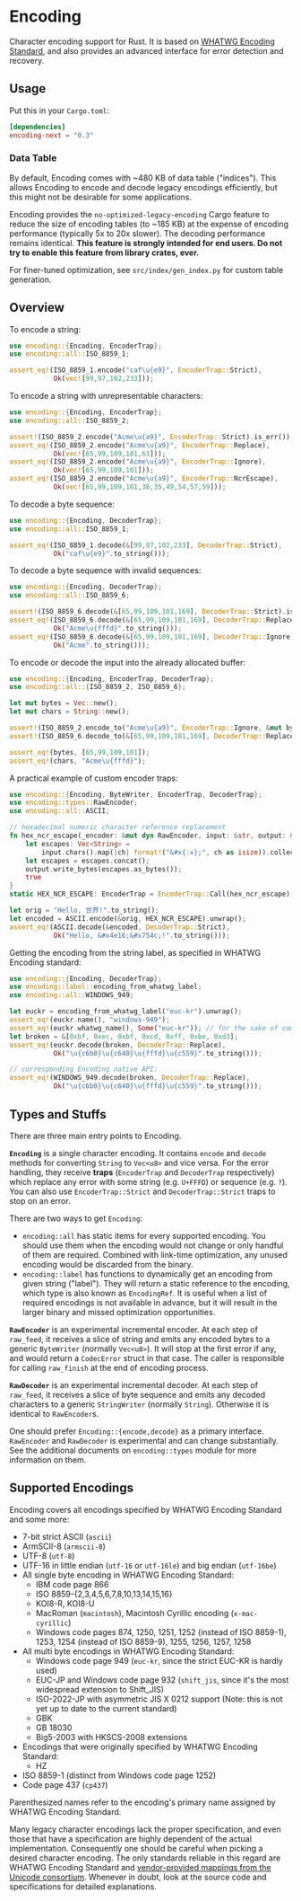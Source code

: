 # Encoding

Character encoding support for Rust.
It is based on [WHATWG Encoding Standard](http://encoding.spec.whatwg.org/),
and also provides an advanced interface for error detection and recovery.

## Usage

Put this in your `Cargo.toml`:

```toml
[dependencies]
encoding-next = "0.3"
```

### Data Table

By default, Encoding comes with ~480 KB of data table ("indices").
This allows Encoding to encode and decode legacy encodings efficiently,
but this might not be desirable for some applications.

Encoding provides the `no-optimized-legacy-encoding` Cargo feature
to reduce the size of encoding tables (to ~185 KB)
at the expense of encoding performance (typically 5x to 20x slower).
The decoding performance remains identical.
**This feature is strongly intended for end users.
Do not try to enable this feature from library crates, ever.**

For finer-tuned optimization, see `src/index/gen_index.py` for
custom table generation.

## Overview

To encode a string:

```rust
use encoding::{Encoding, EncoderTrap};
use encoding::all::ISO_8859_1;

assert_eq!(ISO_8859_1.encode("caf\u{e9}", EncoderTrap::Strict),
           Ok(vec![99,97,102,233]));
```

To encode a string with unrepresentable characters:

```rust
use encoding::{Encoding, EncoderTrap};
use encoding::all::ISO_8859_2;

assert!(ISO_8859_2.encode("Acme\u{a9}", EncoderTrap::Strict).is_err());
assert_eq!(ISO_8859_2.encode("Acme\u{a9}", EncoderTrap::Replace),
           Ok(vec![65,99,109,101,63]));
assert_eq!(ISO_8859_2.encode("Acme\u{a9}", EncoderTrap::Ignore),
           Ok(vec![65,99,109,101]));
assert_eq!(ISO_8859_2.encode("Acme\u{a9}", EncoderTrap::NcrEscape),
           Ok(vec![65,99,109,101,38,35,49,54,57,59]));
```

To decode a byte sequence:

```rust
use encoding::{Encoding, DecoderTrap};
use encoding::all::ISO_8859_1;

assert_eq!(ISO_8859_1.decode(&[99,97,102,233], DecoderTrap::Strict),
           Ok("caf\u{e9}".to_string()));
```

To decode a byte sequence with invalid sequences:

```rust
use encoding::{Encoding, DecoderTrap};
use encoding::all::ISO_8859_6;

assert!(ISO_8859_6.decode(&[65,99,109,101,169], DecoderTrap::Strict).is_err());
assert_eq!(ISO_8859_6.decode(&[65,99,109,101,169], DecoderTrap::Replace),
           Ok("Acme\u{fffd}".to_string()));
assert_eq!(ISO_8859_6.decode(&[65,99,109,101,169], DecoderTrap::Ignore),
           Ok("Acme".to_string()));
```

To encode or decode the input into the already allocated buffer:

```rust
use encoding::{Encoding, EncoderTrap, DecoderTrap};
use encoding::all::{ISO_8859_2, ISO_8859_6};

let mut bytes = Vec::new();
let mut chars = String::new();

assert!(ISO_8859_2.encode_to("Acme\u{a9}", EncoderTrap::Ignore, &mut bytes).is_ok());
assert!(ISO_8859_6.decode_to(&[65,99,109,101,169], DecoderTrap::Replace, &mut chars).is_ok());

assert_eq!(bytes, [65,99,109,101]);
assert_eq!(chars, "Acme\u{fffd}");
```

A practical example of custom encoder traps:

```rust
use encoding::{Encoding, ByteWriter, EncoderTrap, DecoderTrap};
use encoding::types::RawEncoder;
use encoding::all::ASCII;

// hexadecimal numeric character reference replacement
fn hex_ncr_escape(_encoder: &mut dyn RawEncoder, input: &str, output: &mut dyn ByteWriter) -> bool {
    let escapes: Vec<String> =
        input.chars().map(|ch| format!("&#x{:x};", ch as isize)).collect();
    let escapes = escapes.concat();
    output.write_bytes(escapes.as_bytes());
    true
}
static HEX_NCR_ESCAPE: EncoderTrap = EncoderTrap::Call(hex_ncr_escape);

let orig = "Hello, 世界!".to_string();
let encoded = ASCII.encode(&orig, HEX_NCR_ESCAPE).unwrap();
assert_eq!(ASCII.decode(&encoded, DecoderTrap::Strict),
           Ok("Hello, &#x4e16;&#x754c;!".to_string()));
```

Getting the encoding from the string label, as specified in WHATWG Encoding standard:

```rust
use encoding::{Encoding, DecoderTrap};
use encoding::label::encoding_from_whatwg_label;
use encoding::all::WINDOWS_949;

let euckr = encoding_from_whatwg_label("euc-kr").unwrap();
assert_eq!(euckr.name(), "windows-949");
assert_eq!(euckr.whatwg_name(), Some("euc-kr")); // for the sake of compatibility
let broken = &[0xbf, 0xec, 0xbf, 0xcd, 0xff, 0xbe, 0xd3];
assert_eq!(euckr.decode(broken, DecoderTrap::Replace),
           Ok("\u{c6b0}\u{c640}\u{fffd}\u{c559}".to_string()));

// corresponding Encoding native API:
assert_eq!(WINDOWS_949.decode(broken, DecoderTrap::Replace),
           Ok("\u{c6b0}\u{c640}\u{fffd}\u{c559}".to_string()));
```

## Types and Stuffs

There are three main entry points to Encoding.

**`Encoding`** is a single character encoding.
It contains `encode` and `decode` methods for converting `String` to `Vec<u8>` and vice versa.
For the error handling, they receive **traps** (`EncoderTrap` and `DecoderTrap` respectively)
which replace any error with some string (e.g. `U+FFFD`) or sequence (e.g. `?`).
You can also use `EncoderTrap::Strict` and `DecoderTrap::Strict` traps to stop on an error.

There are two ways to get `Encoding`:

-   `encoding::all` has static items for every supported encoding.
    You should use them when the encoding would not change or only handful of them are required.
    Combined with link-time optimization, any unused encoding would be discarded from the binary.
-   `encoding::label` has functions to dynamically get an encoding from given string ("label").
    They will return a static reference to the encoding,
    which type is also known as `EncodingRef`.
    It is useful when a list of required encodings is not available in advance,
    but it will result in the larger binary and missed optimization opportunities.

**`RawEncoder`** is an experimental incremental encoder.
At each step of `raw_feed`, it receives a slice of string
and emits any encoded bytes to a generic `ByteWriter` (normally `Vec<u8>`).
It will stop at the first error if any, and would return a `CodecError` struct in that case.
The caller is responsible for calling `raw_finish` at the end of encoding process.

**`RawDecoder`** is an experimental incremental decoder.
At each step of `raw_feed`, it receives a slice of byte sequence
and emits any decoded characters to a generic `StringWriter` (normally `String`).
Otherwise it is identical to `RawEncoder`s.

One should prefer `Encoding::{encode,decode}` as a primary interface.
`RawEncoder` and `RawDecoder` is experimental and can change substantially.
See the additional documents on `encoding::types` module for more information on them.

## Supported Encodings

Encoding covers all encodings specified by WHATWG Encoding Standard and some more:

-   7-bit strict ASCII (`ascii`)
-   ArmSCII-8 (`armscii-8`)
-   UTF-8 (`utf-8`)
-   UTF-16 in little endian (`utf-16` or `utf-16le`) and big endian (`utf-16be`)
-   All single byte encoding in WHATWG Encoding Standard:
    -   IBM code page 866
    -   ISO 8859-{2,3,4,5,6,7,8,10,13,14,15,16}
    -   KOI8-R, KOI8-U
    -   MacRoman (`macintosh`), Macintosh Cyrillic encoding (`x-mac-cyrillic`)
    -   Windows code pages 874, 1250, 1251, 1252 (instead of ISO 8859-1), 1253,
        1254 (instead of ISO 8859-9), 1255, 1256, 1257, 1258
-   All multi byte encodings in WHATWG Encoding Standard:
    -   Windows code page 949 (`euc-kr`, since the strict EUC-KR is hardly used)
    -   EUC-JP and Windows code page 932 (`shift_jis`,
        since it's the most widespread extension to Shift_JIS)
    -   ISO-2022-JP with asymmetric JIS X 0212 support
        (Note: this is not yet up to date to the current standard)
    -   GBK
    -   GB 18030
    -   Big5-2003 with HKSCS-2008 extensions
-   Encodings that were originally specified by WHATWG Encoding Standard:
    -   HZ
-   ISO 8859-1 (distinct from Windows code page 1252)
-   Code page 437 (`cp437`)

Parenthesized names refer to the encoding's primary name assigned by WHATWG Encoding Standard.

Many legacy character encodings lack the proper specification,
and even those that have a specification are highly dependent of the actual implementation.
Consequently one should be careful when picking a desired character encoding.
The only standards reliable in this regard are WHATWG Encoding Standard and
[vendor-provided mappings from the Unicode consortium](http://www.unicode.org/Public/MAPPINGS/).
Whenever in doubt, look at the source code and specifications for detailed explanations.
